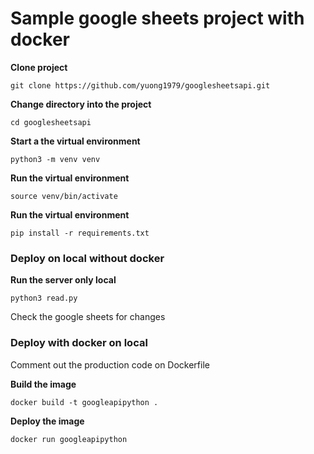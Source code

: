 # Sample google sheets project with docker 

**Clone project**

`git clone https://github.com/yuong1979/googlesheetsapi.git`

**Change directory into the project**

`cd googlesheetsapi`

**Start a the virtual environment**

`python3 -m venv venv`

**Run the virtual environment**

`source venv/bin/activate`

**Run the virtual environment**

`pip install -r requirements.txt`

### Deploy on local without docker

**Run the server only local**

`python3 read.py`

Check the google sheets for changes


### Deploy with docker on local

Comment out the production code on Dockerfile

**Build the image**

`docker build -t googleapipython .`

**Deploy the image**

`docker run googleapipython`
